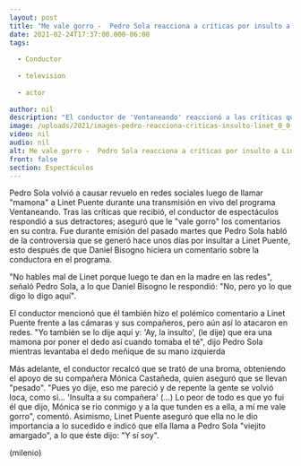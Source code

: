 ```yaml
---
layout: post
title: "Me vale gorro -  Pedro Sola reacciona a críticas por insulto a Linet Puente"
date: 2021-02-24T17:37:00.000-06:00
tags:
  
  - Conductor
  
  - television
  
  - actor
  
author: nil
description: "El conductor de 'Ventaneando' reaccionó a las críticas que recibió en redes por decirle mamona a Linet Puente; ella lo llama viejito amargado."
image: /uploads/2021/images-pedro-reacciona-criticas-insulto-linet_0_0_1200_747.jpg
video: nil
audio: nil
alt: Me vale gorro -  Pedro Sola reacciona a críticas por insulto a Linet Puente
front: false
section: Espectáculos
---
```


Pedro Sola volvió a causar revuelo en redes sociales luego de llamar "mamona" a Linet Puente durante una transmisión en vivo del programa Ventaneando. Tras las críticas que recibió, el conductor de espectáculos respondió a sus detractores; aseguró que le "vale gorro" los comentarios en su contra.  Fue durante emisión del pasado martes que Pedro Sola habló de la controversia que se generó hace unos días por insultar a Linet Puente, esto después de que Daniel Bisogno hiciera un comentario sobre la conductora en el programa. 

"No hables mal de Linet porque luego te dan en la madre en las redes", señaló Pedro Sola, a lo que Daniel Bisogno le respondió: "No, pero yo lo que digo lo digo aquí".  

​El conductor mencionó que él también hizo el polémico comentario a Linet Puente frente a las cámaras y sus compañeros, pero aún así lo atacaron en redes.  "Yo también se lo dije aquí y: 'Ay, la insulto', (le dije) que era una mamona por poner el dedo así cuando tomaba el té", dijo Pedro Sola mientras levantaba el dedo meñique de su mano izquierda 

Más adelante, el conductor recalcó que se trató de una broma, obteniendo el apoyo de su compañera Mónica Castañeda, quien aseguró que se llevan "pesado".  "Pues yo dije, eso me pareció y de repente la gente se volvió loca, como si... 'Insulta a su compañera' (...) Lo peor de todo es que yo fui él que dijo, Mónica se rio conmigo y a la que tunden es a ella, a mí me vale gorro", comentó.  Asimismo, Linet Puente aseguró que ella no le dio importancia a lo sucedido e indicó que ella llama a Pedro Sola "viejito amargado", a lo que éste dijo: "Y sí soy".  

(milenio)